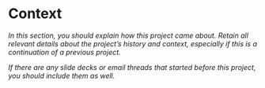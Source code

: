 # Context

_In this section, you should explain how this project came about. Retain all relevant details about the project’s history and context, especially if this is a continuation of a previous project._

_If there are any slide decks or email threads that started before this project, you should include them as well._

